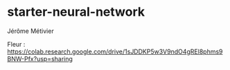 # starter-neural-network
Jérôme Métivier

Fleur : https://colab.research.google.com/drive/1sJDDKP5w3V9ndO4gREl8phms9BNW-Pfx?usp=sharing
